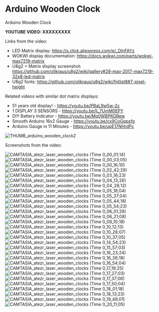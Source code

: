 # Arduino Wooden Clock
Arduino Wooden Clock

**YOUTUBE VIDEO: XXXXXXXXX**


Links from the video:

- LED Matrix display: https://s.click.aliexpress.com/e/_DlnFAYz
- WOKWI display documentation: https://docs.wokwi.com/parts/wokwi-max7219-matrix
- U8g2 + Matrix display screenshot: https://github.com/olikraus/u8g2/wiki/gallery#28-may-2017-max7219-32x8-led-matrix
- U8g2 fonts: https://github.com/olikraus/u8g2/wiki/fntlist8#7-pixel-height

Related videos with similar dot matrix displays:
- 51 years old display! - https://youtu.be/PBaL9w5w-2c
- 1 DISPLAY 3 SENSORS - https://youtu.be/lj_7UmM0EPY
- DIY Battery Indicator - https://youtu.be/Mq0WBPKGRew
- Smooth Arduino 16x2 Gauge - https://youtu.be/cx9CoGqpsfg
- Arduino Gauge in 11 Minutes - https://youtu.be/upE17NHrdPc


![THUMB_arduino_wooden_clock2](https://github.com/upiir/arduino_wood_clock/assets/117754156/5c94fd38-e6c1-4e57-bf8d-3e0074903d0f)



Screenshots from the video:


![CAMTASIA_atezr_laser_wooden_clocks (Time 0_00_01;14)](https://github.com/upiir/arduino_wood_clock/assets/117754156/92cfbba8-cb49-4454-a0f7-2776b0713c7c)
![CAMTASIA_atezr_laser_wooden_clocks (Time 0_00_03;05)](https://github.com/upiir/arduino_wood_clock/assets/117754156/8d92fa7d-da37-4fb9-9745-6797e6d0f4a4)
![CAMTASIA_atezr_laser_wooden_clocks (Time 0_00_16;10)](https://github.com/upiir/arduino_wood_clock/assets/117754156/bf6b241c-7c47-4d2c-9571-b4b3cb1a9392)
![CAMTASIA_atezr_laser_wooden_clocks (Time 0_02_42;29)](https://github.com/upiir/arduino_wood_clock/assets/117754156/1be5bf25-bb9b-4034-a78b-7ba825ed9e28)
![CAMTASIA_atezr_laser_wooden_clocks (Time 0_03_16;23)](https://github.com/upiir/arduino_wood_clock/assets/117754156/95f32bc4-1c81-4c35-8f12-30867f157ed2)
![CAMTASIA_atezr_laser_wooden_clocks (Time 0_04_13;26)](https://github.com/upiir/arduino_wood_clock/assets/117754156/1d75c6eb-0e2b-449c-83c7-8bf4a8ffec9a)
![CAMTASIA_atezr_laser_wooden_clocks (Time 0_04_28;12)](https://github.com/upiir/arduino_wood_clock/assets/117754156/6249df34-9336-474f-8309-01e527b259fe)
![CAMTASIA_atezr_laser_wooden_clocks (Time 0_05_18;04)](https://github.com/upiir/arduino_wood_clock/assets/117754156/e935f157-1cbe-46a4-b060-3d50f587d7bd)
![CAMTASIA_atezr_laser_wooden_clocks (Time 0_05_37;04)](https://github.com/upiir/arduino_wood_clock/assets/117754156/331bd470-5587-42a3-aee5-fbc255f9ec5f)
![CAMTASIA_atezr_laser_wooden_clocks (Time 0_05_44;18)](https://github.com/upiir/arduino_wood_clock/assets/117754156/e1256842-c9c9-44f8-afb6-8ee7441a41b4)
![CAMTASIA_atezr_laser_wooden_clocks (Time 0_05_54;23)](https://github.com/upiir/arduino_wood_clock/assets/117754156/bf9d582c-1dc4-4104-84f2-477fb6cc1dbc)
![CAMTASIA_atezr_laser_wooden_clocks (Time 0_06_01;29)](https://github.com/upiir/arduino_wood_clock/assets/117754156/f5b16619-4607-46a8-81a4-5771c3dfff00)
![CAMTASIA_atezr_laser_wooden_clocks (Time 0_06_21;08)](https://github.com/upiir/arduino_wood_clock/assets/117754156/7a8f52f6-5cdf-4507-aa48-17d571e7dc81)
![CAMTASIA_atezr_laser_wooden_clocks (Time 0_09_10;18)](https://github.com/upiir/arduino_wood_clock/assets/117754156/4b6c8610-e4e3-4053-bcc7-731a85c41a01)
![CAMTASIA_atezr_laser_wooden_clocks (Time 0_10_12;13)](https://github.com/upiir/arduino_wood_clock/assets/117754156/231655be-aafe-4e58-aa0e-a180d32133d4)
![CAMTASIA_atezr_laser_wooden_clocks (Time 0_10_28;07)](https://github.com/upiir/arduino_wood_clock/assets/117754156/1d94c03a-2920-4be4-9d3d-4cdf157560be)
![CAMTASIA_atezr_laser_wooden_clocks (Time 0_10_37;05)](https://github.com/upiir/arduino_wood_clock/assets/117754156/5fc692b3-dcb4-4767-a959-6219ad387aa0)
![CAMTASIA_atezr_laser_wooden_clocks (Time 0_14_54;23)](https://github.com/upiir/arduino_wood_clock/assets/117754156/8dafa9b6-6c32-4864-a072-0d70d7ff311b)
![CAMTASIA_atezr_laser_wooden_clocks (Time 0_15_57;03)](https://github.com/upiir/arduino_wood_clock/assets/117754156/8c7a0e57-1e5c-42ed-b67a-4bf1e2eeab96)
![CAMTASIA_atezr_laser_wooden_clocks (Time 0_16_23;24)](https://github.com/upiir/arduino_wood_clock/assets/117754156/57eb6413-d640-4adb-8043-9c5cb109892d)
![CAMTASIA_atezr_laser_wooden_clocks (Time 0_16_38;18)](https://github.com/upiir/arduino_wood_clock/assets/117754156/b8c65dd1-18fe-4f9e-b59b-72b44ea254d4)
![CAMTASIA_atezr_laser_wooden_clocks (Time 0_16_54;04)](https://github.com/upiir/arduino_wood_clock/assets/117754156/3408fc18-6d54-4391-98c5-c13fab6d7270)
![CAMTASIA_atezr_laser_wooden_clocks (Time 0_17_19;25)](https://github.com/upiir/arduino_wood_clock/assets/117754156/c560e435-80cb-47d6-a234-a27cfe9341bb)
![CAMTASIA_atezr_laser_wooden_clocks (Time 0_17_27;03)](https://github.com/upiir/arduino_wood_clock/assets/117754156/01bef0ed-a45a-4e5f-a976-bd23bd6b22b1)
![CAMTASIA_atezr_laser_wooden_clocks (Time 0_17_37;06)](https://github.com/upiir/arduino_wood_clock/assets/117754156/69af4b00-329e-483e-b945-9b0b0d34a13e)
![CAMTASIA_atezr_laser_wooden_clocks (Time 0_17_50;04)](https://github.com/upiir/arduino_wood_clock/assets/117754156/87728436-160f-4939-b544-f2ecadd013c2)
![CAMTASIA_atezr_laser_wooden_clocks (Time 0_18_01;18)](https://github.com/upiir/arduino_wood_clock/assets/117754156/7efd3ee0-3f4b-489a-a1a5-81973c2ccbbd)
![CAMTASIA_atezr_laser_wooden_clocks (Time 0_18_13;23)](https://github.com/upiir/arduino_wood_clock/assets/117754156/db254a0a-583c-4016-9ac4-dbe6589488a6)
![CAMTASIA_atezr_laser_wooden_clocks (Time 0_19_48;01)](https://github.com/upiir/arduino_wood_clock/assets/117754156/0f0ff225-0f16-49e1-80ac-83d349d5631a)
![CAMTASIA_atezr_laser_wooden_clocks (Time 0_20_11;05)](https://github.com/upiir/arduino_wood_clock/assets/117754156/d3fc2baf-d4a8-4747-b55b-8e8bf538d259)
